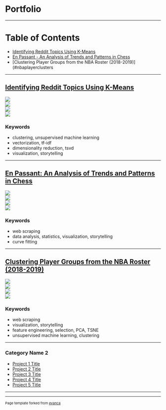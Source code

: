 # Portfolio
---

# Table of Contents

* [Identifying Reddit Topics Using K-Means](#redditminiproject)
* [En Passant - An Analysis of Trends and Patterns in Chess](#enpassantproject)
* [Clustering Player Groups from the NBA Roster (2018-2019)](#nbaplayerclusters

---
<a name="redditminiproject"></a>
## [Identifying Reddit Topics Using K-Means](/pages/redditminiproject.md)

<div class="gridwrapper">
  <div class="one"><img src="images/redditminiproject/dim_redux_1.jpg?raw=true"/></div>
  <div class="two"><img src="images/redditminiproject/clustering_1.jpg?raw=true"/></div>
  <div class="three"><img src="images/redditminiproject/internal_val_1.jpg?raw=true"/></div>
  <div class="four"><img src="images/redditminiproject/reddit_wordcloud_1.jpg?raw=true"/></div>
</div>

### Keywords
* clustering, unsupervised machine learning
* vectorization, tf-idf
* dimensionality reduction, tsvd
* visualization, storytelling

---
<a name="enpassantproject"></a>
## [En Passant: An Analysis of Trends and Patterns in Chess](/pages/enpassantproject.md)

<div class="gridwrapper">
  <div class="one"><img src="images/enpassantproject/fidescatter.png?raw=true"/></div>
  <div class="two"><img src="images/enpassantproject/heatmap1.png?raw=true"/></div>
  <div class="three"><img src="images/enpassantproject/chess_openings.png?raw=true"/></div>
  <div class="four"><img src="images/enpassantproject/wordcloudpawn.png?raw=true"/></div>
</div>

### Keywords
* web scraping
* data analysis, statistics, visualization, storytelling
* curve fitting

---
<a name="nbaplayerclusters"></a>
## [Clustering Player Groups from the NBA Roster (2018-2019)](/pages/nbaplayerclusters.md)

<div class="gridwrapper">
  <div class="one"><img src="images/nbaplayerclusters/boxplots.png?raw=true"/></div>
  <div class="two"><img src="images/nbaplayerclusters/clustering.png?raw=true"/></div>
  <div class="three"><img src="images/nbaplayerclusters/PCA.png?raw=true"/></div>
  <div class="four"><img src="images/nbaplayerclusters/varcorrels.png?raw=true"/></div>
</div>

### Keywords
* web scraping
* visualization, storytelling
* feature engineering, selection, PCA, TSNE
* unsupervised machine learning, clustering

---

### Category Name 2

- [Project 1 Title](http://example.com/)
- [Project 2 Title](http://example.com/)
- [Project 3 Title](http://example.com/)
- [Project 4 Title](http://example.com/)
- [Project 5 Title](http://example.com/)

---




---
<p style="font-size:11px">Page template forked from <a href="https://github.com/evanca/quick-portfolio">evanca</a></p>
<!-- Remove above link if you don't want to attibute -->
